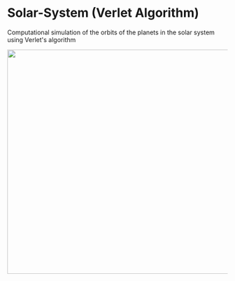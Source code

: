 # Solar-System (Verlet Algorithm)
Computational simulation of the orbits of the planets in the solar system using Verlet's algorithm

<p align="center">
  <img src="https://imgur.com/a/Qhx0Us1" height="512" width="512" >
</p>
